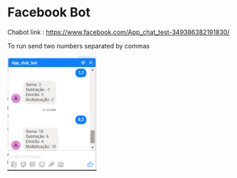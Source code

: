 # Facebook Bot
Chabot link : https://www.facebook.com/App_chat_test-349386382191830/

To run send two numbers separated by commas

<img  width="200"  src="https://raw.githubusercontent.com/tresende/facebook-bot/master/Resources/test.png" />

